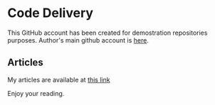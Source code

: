 # Code Delivery
This GitHub account has been created for demostration repositories purposes.
Author's main github account is [here](https://github.com/Tymisko).

## Articles
My articles are available at [this link](https://tymisko.hashnode.dev/)

Enjoy your reading.